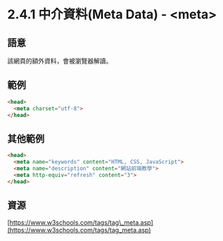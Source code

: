 # 2.4.1 中介資料\(Meta Data\) - &lt;meta&gt;

## 語意

該網頁的額外資料，會被瀏覽器解讀。

## 範例

```html
<head>
  <meta charset="utf-8">
</head>
```

## 其他範例

```html
<head>
  <meta name="keywords" content="HTML, CSS, JavaScript">
  <meta name="description" content="網站前端教學">
  <meta http-equiv="refresh" content="3">
</head>
```

## 資源

[https://www.w3schools.com/tags/tag\_meta.asp](https://www.w3schools.com/tags/tag_meta.asp)

